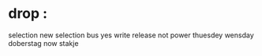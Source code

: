 # drop :
selection new selection
bus
yes
write
release
not power
thuesdey
wensday
doberstag
now
stakje
